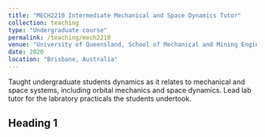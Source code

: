 ```yaml
---
title: "MECH2210 Intermediate Mechanical and Space Dynamics Tutor"
collection: teaching
type: "Undergraduate course"
permalink: /teaching/mech2210
venue: "University of Queensland, School of Mechanical and Mining Engineering"
date: 2020
location: "Brisbane, Australia"
---
```


Taught undergraduate students dynamics as it relates to mechanical and space systems, including orbital mechanics and space dynamics. Lead lab tutor for the labratory practicals the students undertook. 

Heading 1
-------
